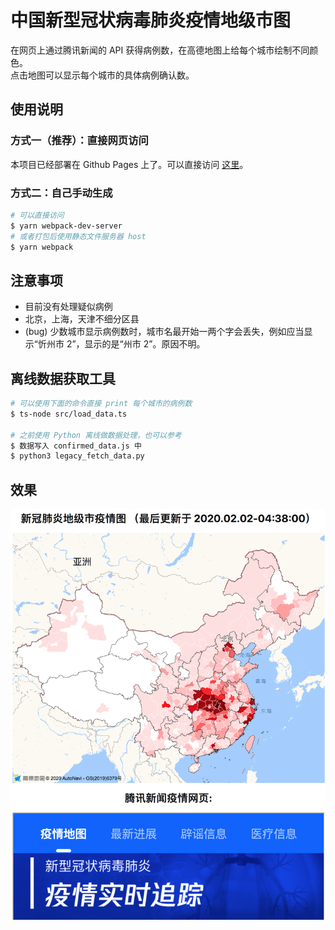 # 中国新型冠状病毒肺炎疫情地级市图

在网页上通过腾讯新闻的 API 获得病例数，在高德地图上给每个城市绘制不同颜色。    
点击地图可以显示每个城市的具体病例确认数。

## 使用说明

### 方式一（推荐）：直接网页访问
本项目已经部署在 Github Pages 上了。可以直接访问 [这里](https://lispczz.github.io/pneumonia/)。

### 方式二：自己手动生成 

```bash
# 可以直接访问
$ yarn webpack-dev-server
# 或者打包后使用静态文件服务器 host
$ yarn webpack
```

## 注意事项
* 目前没有处理疑似病例
* 北京，上海，天津不细分区县
* (bug) 少数城市显示病例数时，城市名最开始一两个字会丢失，例如应当显示“忻州市 2”，显示的是“州市 2”。原因不明。

## 离线数据获取工具

```bash
# 可以使用下面的命令直接 print 每个城市的病例数
$ ts-node src/load_data.ts

# 之前使用 Python 离线做数据处理，也可以参考
$ 数据写入 confirmed_data.js 中
$ python3 legacy_fetch_data.py 
```

## 效果

![效果图](demo.png)

